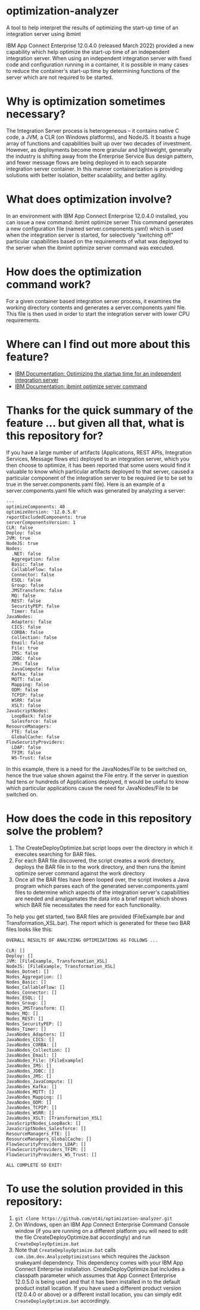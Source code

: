 # optimization-analyzer
A tool to help interpret the results of optimizing the start-up time of an integration server using ibmint

IBM App Connect Enterprise 12.0.4.0 (released March 2022) provided a new capability which help optimize the start-up time of an independent integration server. When using an independent integration server with fixed code and configuration running in a container, it is possible in many cases to reduce the container's start-up time by determining functions of the server which are not required to be started. 

Why is optimization sometimes necessary?
========================================
The Integration Server process is heterogeneous – it contains native C code, a JVM, a CLR (on Windows platforms), and NodeJS. It boasts a huge array of functions and capabilities built up over two decades of investment. However, as deployments become more granular and lightweight, generally the industry is shifting away from the Enterprise Service Bus design pattern, and fewer message flows are being deployed in to each separate integration server container. In this manner containerization is providing solutions with better isolation, better scalability, and better agility.

What does optimization involve?
===============================
In an environment with IBM App Connect Enterprise 12.0.4.0 installed, you can issue a new command: ibmint optimize server
This command generates a new configuration file (named server.components.yaml) which is used when the integration server is started, for selectively “switching off” particular capabilities based on the requirements of what was deployed to the server when the ibmint optimize server command was executed.

How does the optimization command work?
=======================================
For a given container based integration server process, it examines the working directory contents and generates a server.components.yaml file. This file is then used in order to start the integration server with lower CPU requirements.

Where can I find out more about this feature?
=============================================
* [IBM Documentation: Optimizing the startup time for an independent integration server](https://www.ibm.com/docs/en/app-connect/12.0?topic=solutions-optimizing-startup-time-independent-integration-server)
* [IBM Documentation: ibmint optimize server command](https://www.ibm.com/docs/en/app-connect/12.0?topic=commands-ibmint-optimize-server-command)

Thanks for the quick summary of the feature ... but given all that, what is this repository for?
================================================================================================
If you have a large number of artifacts (Applications, REST APIs, Integration Services, Message flows etc) deployed to an integration server, which you then choose to optimize, it has been reported that some users would find it valuable to know which particular artifacts deployed to that server, caused a particular component of the integration server to be required (ie to be set to true in the server.components.yaml file). Here is an example of a server.components.yaml file which was generated by analyzing a server:

```
---
optimizeComponents: 40
optimizeVersion: '12.0.5.0'
reportExcludedComponents: true
serverComponentsVersion: 1
CLR: false
Deploy: false
JVM: true
NodeJS: true
Nodes: 
  .NET: false
  Aggregation: false
  Basic: false
  CallableFlow: false
  Connector: false
  ESQL: false
  Group: false
  JMSTransform: false
  MQ: false
  REST: false
  SecurityPEP: false
  Timer: false
JavaNodes: 
  Adapters: false
  CICS: false
  CORBA: false
  Collection: false
  Email: false
  File: true
  IMS: false
  JDBC: false
  JMS: false
  JavaCompute: false
  Kafka: false
  MQTT: false
  Mapping: false
  ODM: false
  TCPIP: false
  WSRR: false
  XSLT: false
JavaScriptNodes: 
  LoopBack: false
  Salesforce: false
ResourceManagers: 
  FTE: false
  GlobalCache: false
FlowSecurityProviders: 
  LDAP: false
  TFIM: false
  WS-Trust: false
```

In this example, there is a need for the JavaNodes/File to be switched on, hence the true value shown against the File entry.  If the server in question had tens or hundreds of Applications deployed, it would be useful to know which particular applications cause the need for JavaNodes/File to be switched on.

How does the code in this repository solve the problem?
=======================================================
1. The CreateDeployOptimize.bat script loops over the directory in which it executes searching for BAR files. 
2. For each BAR file discovered, the script creates a work directory, deploys the BAR file in to the work directory, and then runs the ibmint optimize server command against the work directory
3. Once all the BAR files have been looped over, the script invokes a Java program which parses each of the generated server.components.yaml files to determine which aspects of the integration server's capabilities are needed and amalgamates the data into a brief report which shows which BAR file necessitates the need for each functionality.

To help you get started, two BAR files are provided (FileExample.bar and Transformation_XSL.bar). The report which is generated for these two BAR files looks like this:

```
OVERALL RESULTS OF ANALYZING OPTIMIZATIONS AS FOLLOWS ...

CLR: []
Deploy: []
JVM: [FileExample, Transformation_XSL]
NodeJS: [FileExample, Transformation_XSL]
Nodes_Dotnet: []
Nodes_Aggregation: []
Nodes_Basic: []
Nodes_CallableFlow: []
Nodes_Connector: []
Nodes_ESQL: []
Nodes_Group: []
Nodes_JMSTransform: []
Nodes_MQ: []
Nodes_REST: []
Nodes_SecurityPEP: []
Nodes_Timer: []
JavaNodes_Adapters: []
JavaNodes_CICS: []
JavaNodes_CORBA: []
JavaNodes_Collection: []
JavaNodes_Email: []
JavaNodes_File: [FileExample]
JavaNodes_IMS: []
JavaNodes_JDBC: []
JavaNodes_JMS: []
JavaNodes_JavaCompute: []
JavaNodes_Kafka: []
JavaNodes_MQTT: []
JavaNodes_Mapping: []
JavaNodes_ODM: []
JavaNodes_TCPIP: []
JavaNodes_WSRR: []
JavaNodes_XSLT: [Transformation_XSL]
JavaScriptNodes_LoopBack: []
JavaScriptNodes_Salesforce: []
ResourceManagers_FTE: []
ResourceManagers_GlobalCache: []
FlowSecurityProviders_LDAP: []
FlowSecurityProviders_TFIM: []
FlowSecurityProviders_WS_Trust: []

ALL COMPLETE SO EXIT!

```

To use the solution provided in this repository:
================================================
1. ```git clone https://github.com/ot4i/optimization-analyzer.git```
2. On Windows, open an IBM App Connect Enterprise Command Console window (if you are running on a different platform you will need to edit the file CreateDeployOptimize.bat accordingly) and run ```CreateDeployOptimize.bat```
3. Note that ```CreateDeployOptimize.bat``` calls ```com.ibm.dev.AnalyzeOptimizations``` which requires the Jackson snakeyaml dependency. This dependency comes with your IBM App Connect Enterprise installation. CreateDeployOptimize.bat includes a classpath parameter which assumes that App Connect Enterprise 12.0.5.0 is being used and that it has been installed in to the default product install location. If you have used a different product version (12.0.4.0 or above) or a different install location, you can simply edit ```CreateDeployOptimize.bat``` accordingly.
